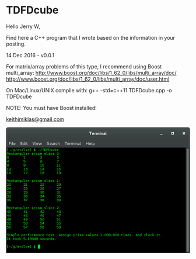 # TDFDcube
Hello Jerry W,

Find here a C++ program that I wrote based on the information in your posting.

14 Dec 2016 - v0.0.1

For matrix/array problems of this type, I recommend using Boost multi_array:
http://www.boost.org/doc/libs/1_62_0/libs/multi_array/doc/
http://www.boost.org/doc/libs/1_62_0/libs/multi_array/doc/user.html

On Mac/Linux/UNIX compile with:
g++ -std=c++11  TDFDcube.cpp -o TDFDcube

NOTE: You must have Boost installed!

keithjmiklas@gmail.com

![alt tag](https://github.com/kmiklas/TDFDcube/blob/master/TDFD_1.png)
